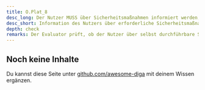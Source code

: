 ```yaml
---
title: O.Plat_8
desc_long: Der Nutzer MUSS über Sicherheitsmaßnahmen informiert werden, sofern diese durch den Nutzer umsetzbar sind.
desc_short: Information des Nutzers über erforderliche Sicherheitsmaßnahmen zur Anwendung, Bibliotheken und Plattformen.  
depth: check
remarks: Der Evaluator prüft, ob der Nutzer über selbst durchführbare Sicherheitsmaßnahmen informiert und ggf. angeleitet wird. Der Evaluator bewertet, ob die Maßnahmen ausreichend sind, um Restrisiken zu begrenzen.
---
```


## Noch keine Inhalte

Du kannst diese Seite unter [github.com/awesome-diga](https://github.com/awesome-diga/tr-faq) mit deinem Wissen ergänzen.
